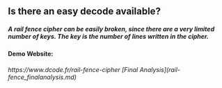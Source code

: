 <h2> Is there an easy decode available?
  <h5> A rail fence cipher can be easily broken, since there are a very limited number of keys. The key is the number of lines written in the cipher.
    
    
<h4> Demo Website: 
    <h6> https://www.dcode.fr/rail-fence-cipher
[Final Analysis](rail-fence_finalanalysis.md)
